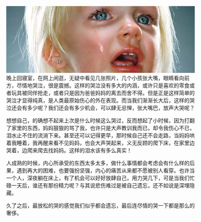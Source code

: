 <img src="/blog/images/cry.jpg"/>
晚上回寝室，在网上闲逛，无疑中看见几张照片，几个小孩张大嘴，眼睛看向前方，尽情地哭泣，很是震撼。这样的哭泣没有多大的内涵，或许只是喜欢的零食或者玩具被同伴抢走，或者只是因为爸爸妈妈的离去而舍不得。但是正是这样简单的哭泣才显得纯真，是人类最原始伤心的外在表现。而当我们渐渐长大后，这样的哭泣还会有多少呢？我们还会有多少机会，可以肆无忌惮，张大嘴巴，放声大哭呢？

想想自己，的确想不起来上次是什么时候这么哭过，反而想起了小时候，因为打翻了家里的东西，妈妈狠狠的骂了我，也许只是大声教训我而已，却令我伤心不已，泪水止不住的流淌下来。甚至还可以记得更早，那时候自己还不会走路，当妈妈哄着我睡着，我再醒来看不见妈妈，也会大声哭起来，义无反顾的爬下床，在家里边哭着，边爬来爬去找妈妈。这样的泪水该有多么真实！

人成熟的时候，内心所承受的东西太多太多，做什么事情都会考虑会有什么样的后果，遇到再大的困难，也要强扮坚强，内心的痛苦从来都不愿被别人看穿。也许当一个人，深夜躺在床上，有了机会可以好好放肆自己，用力哭几下，可是当我们忙碌一天后，谁还有那份精力呢？与其说悲伤难过是被自己遗忘，还不如说是深埋隐藏。

久了之后，最放松的哭的感觉我们似乎都会遗忘，最后连尽情的哭一下都是那么的奢侈。
